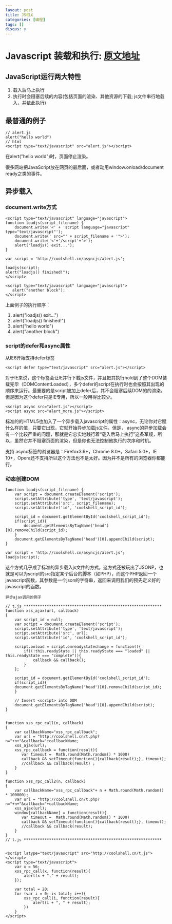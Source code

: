```yaml
---
layout: post
title: JS相关
categories: [编程]
tags: []
disqus: y
---
```

# Javascript 装载和执行: [原文地址](http://coolshell.cn/articles/9749.html)

## JavaScript运行两大特性

1. 载入后马上执行
2. 执行时会阻塞后续的内容(包括页面的渲染、其他资源的下载; js文件串行地载入，并依此执行)

## 最普通的例子

    // alert.js
    alert("hello world")
    // html
    <script type="text/javascript" src="alert.js"></script>

在alert("hello world")时，页面停止渲染。

很多网站把JavaScript放在网页的最后面，或者动用window.onload/document ready之类的事件。

## 异步载入

### document.write方式

    <script type="text/javascript" language="javascript">
    function loadjs(script_filename) {
        document.write('<' + 'script language="javascript" type="text/javascript"');
        document.write(' src="' + script_filename + '">');
        document.write('<'+'/script'+'>');
        alert("loadjs() exit...");
    }

    var script = 'http://coolshell.cn/asyncjs/alert.js';

    loadjs(script);
    alert("loadjs() finished!");
    </script>

    <script type="text/javascript" language="javascript">
       alert("another block");
    </script>

上面例子的执行顺序：
1. alert("loadjs() exit...")
2. alert("loadjs() finished!")
3. alert("hello world")
4. alert("another block")

### script的defer和async属性

从IE6开始支持defer标签

    <script defer type="text/javascript" src="alert.js"></script>

对于IE来说，这个标签会让IE并行下载js文件，并且把其执行hold到了整个DOM装载完毕（DOMContentLoaded），多个defer的script在执行时也会按照其出现的顺序来运行。最重要的是script被加上defer后，其不会阻塞后续DOM的的渲染。但是因为这个defer只是IE专用，所以一般用得比较少。

    <script async src="alert.js"></script>
    <script async src="alert_more.js"></script>

标准的的HTML5也加入了一个异步载入javascript的属性：async，无论你对它赋什么样的值，只要它出现，它就开始异步加载js文件。但是， async的异步加载会有一个比较严重的问题，那就是它忠实地践行着“载入后马上执行”这条军规，所以，虽然它并不阻塞页面的渲染，但是你也无法控制他执行的次序和时机。

支持 async标签的浏览器是：Firefox3.6+，Chrome 8.0+，Safari 5.0+，IE 10+，Opera还不支持所以这个方法也不是太好。因为并不是所有的浏览器你都能行。

### 动态创建DOM

    function loadjs(script_filename) {
        var script = document.createElement('script');
        script.setAttribute('type', 'text/javascript');
        script.setAttribute('src', script_filename);
        script.setAttribute('id', 'coolshell_script_id');

        script_id = document.getElementById('coolshell_script_id');
        if(script_id){
            document.getElementsByTagName('head')[0].removeChild(script_id);
        }
        document.getElementsByTagName('head')[0].appendChild(script);
    }

    var script = 'http://coolshell.cn/asyncjs/alert.js';
    loadjs(script);

这个方式几乎成了标准的异步载入js文件的方式。这方式还被玩出了JSONP，也就是可以为script的src指定某个后台的脚本（如PHP），而这个PHP返回一个javascript函数，其参数是一个json的字符串，返回来调用我们的预先定义好的javascript的函数。

    异步ajax调用的例子

    // t.js ************************************************************
    function xss_ajax(url, callback)
    {
        var script_id = null;
        var script = document.createElement('script');
        script.setAttribute('type', 'text/javascript');
        script.setAttribute('src', url);
        script.setAttribute('id', 'coolshell_script_id');

        script.onload = script.onreadystatechange = function(){
            if((!this.readyState || this.readyState === "loaded" || this.readyState === "complete")){
                callback && callback();
            }
        };

        script_id = document.getElementById('coolshell_script_id');
        if(script_id){
        document.getElementsByTagName('head')[0].removeChild(script_id);
        }

        // Insert <script> into DOM
        document.getElementsByTagName('head')[0].appendChild(script);
    }


    function xss_rpc_call(n, callback)
    {
        var callbackName="xss_rpc_callback";
        var url = "http://coolshell.cn/t.php?n="+n+"&callback="+callbackName;
        xss_ajax(url);
        xss_rpc_callback = function(result){
           var timeout =  Math.round(Math.random() * 1000)
           callback && setTimeout(function(){callback(result);}, timeout);
           //callback && callback(result) ;
        }
    }

    function xss_rpc_call2(n, callback)
    {
        var callbackName="xss_rpc_callback"+ n + Math.round(Math.random() * 100000);
        var url = "http://coolshell.cn/t.php?n="+n+"&callback="+callbackName;
        xss_ajax(url);
        window[callbackName] = function(result){
           var timeout =  Math.round(Math.random() * 1000)
           callback && setTimeout(function(){callback(result);}, timeout);
           //callback && callback(result);
        }
    }
    // t.js ************************************************************


    <script latype="text/javascript" src="http://coolshell.cn/t.js"></script>
    <script type="text/javascript">
        var x = 56;
        xss_rpc_call(x, function(result){
            alert(x + "," + result);
        });

        var total = 20;
        for (var i = 0; i< total; i++){
            xss_rpc_call(i, function(result){
                alert(i + ", " + result);
            })
        }
    </script>
